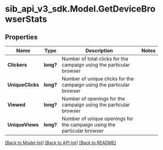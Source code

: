 # sib_api_v3_sdk.Model.GetDeviceBrowserStats
## Properties

Name | Type | Description | Notes
------------ | ------------- | ------------- | -------------
**Clickers** | **long?** | Number of total clicks for the campaign using the particular browser | 
**UniqueClicks** | **long?** | Number of unique clicks for the campaign using the particular browser | 
**Viewed** | **long?** | Number of openings for the campaign using the particular browser | 
**UniqueViews** | **long?** | Number of unique openings for the campaign using the particular browser | 

[[Back to Model list]](../README.md#documentation-for-models) [[Back to API list]](../README.md#documentation-for-api-endpoints) [[Back to README]](../README.md)

